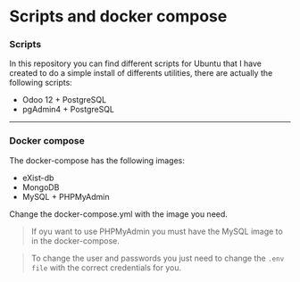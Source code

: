 
# Scripts and docker compose

### Scripts
In this repository you can find different scripts for Ubuntu that I have created to do a simple install of differents utilities, there are actually the following scripts: 
- Odoo 12 + PostgreSQL
- pgAdmin4 + PostgreSQL
___
### Docker compose
The docker-compose has the following images:
- eXist-db
- MongoDB
- MySQL + PHPMyAdmin

Change the docker-compose.yml with the image you need.

> If oyu want to use PHPMyAdmin you must have the MySQL image to in the docker-compose.

> To change the user and passwords you just need to change the `.env file` with the correct credentials for you.
